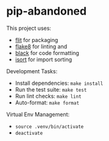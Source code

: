 # pip-abandoned

This project uses:

* [flit](https://flit.pypa.io/en/stable/) for packaging
* [flake8](https://pypi.org/project/flake8/) for linting and
* [black](https://github.com/psf/black) for code formatting
* [isort](https://github.com/timothycrosley/isort) for import sorting

Development Tasks:

* Install dependencies: `make install`
* Run the test suite: `make test`
* Run lint checks: `make lint`
* Auto-format: `make format`

Virtual Env Management:

* `source .venv/bin/activate`
* `deactivate`

